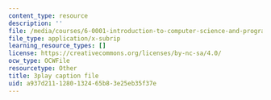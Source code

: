 ```yaml
---
content_type: resource
description: ''
file: /media/courses/6-0001-introduction-to-computer-science-and-programming-in-python-fall-2016/a937d2111280132465b83e25eb35f37e_-wz4iU2V-Yo.srt
file_type: application/x-subrip
learning_resource_types: []
license: https://creativecommons.org/licenses/by-nc-sa/4.0/
ocw_type: OCWFile
resourcetype: Other
title: 3play caption file
uid: a937d211-1280-1324-65b8-3e25eb35f37e
---
```

